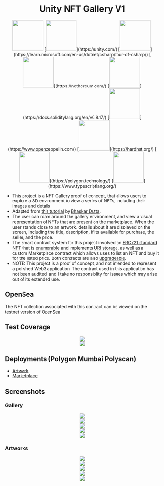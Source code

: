 <div align="center"><h1>Unity NFT Gallery V1</h1></div>

<div align="center">
  <a href="https://unity.com/"><img src="./READMEContent/StackLogos/Unity.png" width="100" height="100"></a>
[<img src="./READMEContent/StackLogos/Unity.png" width="100" height="100">](https://unity.com/)
[<img src="./READMEContent/StackLogos/CSharp.png" width="100" height="100">](https://learn.microsoft.com/en-us/dotnet/csharp/tour-of-csharp/)
[<img src="./READMEContent/StackLogos/Nethereum.png" width="100" height="100">](https://nethereum.com/)
[<img src="./READMEContent/StackLogos/Solidity.png" width="100" height="100">](https://docs.soliditylang.org/en/v0.8.17/)
[<img src="./READMEContent/StackLogos/OpenZeppelin.png" width="100" height="100">](https://www.openzeppelin.com/)
[<img src="./READMEContent/StackLogos/Hardhat.png" width="100" height="100">](https://hardhat.org/)
[<img src="./READMEContent/StackLogos/Polygon.png" width="100" height="100">](https://polygon.technology/)
[<img src="./READMEContent/StackLogos/Typescript.png" width="100" height="100">](https://www.typescriptlang.org/)
</div>

- This project is a NFT Gallery proof of concept, that allows users to explore a 3D environment to view a series of NFTs, including their images and details
- Adapted from [this tutorial](https://learn.figment.io/tutorials/building-a-3d-art-gallery-using-unity3d-and-nethereum) by [Bhaskar Dutta](https://github.com/BhaskarDutta2209).
- The user can roam around the gallery environment, and view a visual representation of NFTs that are present on the marketplace. When the user stands close to an artwork, details about it are displayed on the screen, including the title, description, if its available for purchase, the seller, and the price.
- The smart contract system for this project involved an [ERC721 standard NFT](https://ethereum.org/en/developers/docs/standards/tokens/erc-721/) that is [enumerable](https://docs.openzeppelin.com/contracts/3.x/api/token/erc721#IERC721Enumerable) and implements [URI storage](https://docs.openzeppelin.com/contracts/4.x/api/token/erc721#ERC721URIStorage), as well as a custom Marketplace contract which allows uses to list an NFT and buy it for the listed price. Both contracts are also [upgradeable](https://docs.openzeppelin.com/contracts/4.x/upgradeable). 
- NOTE: This project is a proof of concept, and not intended to represent a polished Web3 application. The contract used in this application has not been audited, and I take no responsiblity for issues which may arise out of its extended use.

## OpenSea
The NFT collection associated with this contract can be viewed on the [testnet version of OpenSea](https://testnets.opensea.io/collection/unity-nft-gallery-collection)

## Test Coverage
<div align="center"><img src="./READMEContent/TestCoverage/AllTests.PNG" /></div>
<div align="center"><img src="./READMEContent/TestCoverage/Coverage.PNG" /></div>

## Deployments (Polygon Mumbai Polyscan)
- [Artwork](https://mumbai.polygonscan.com/address/0x71327218f2753D67680D3735C9C3D9379E8d1109#code)
- [Marketplace](https://mumbai.polygonscan.com/address/0xAe6c254ab47F360dD9Aeb6cf59de98065Dfb492E#code)

## Screenshots

### Gallery
<div align="center"><img src="./READMEContent/Gallery/IntroRoom.PNG" /></div>
<div align="center"><img src="./READMEContent/Gallery/Shot1.PNG" /></div>
<div align="center"><img src="./READMEContent/Gallery/Shot2.PNG" /></div>
<div align="center"><img src="./READMEContent/Gallery/Shot3.PNG" /></div>
<div align="center"><img src="./READMEContent/Gallery/Shot4.PNG" /></div>

### Artworks
<div align="center"><img src="./READMEContent/Gallery/Artwork1.PNG" /></div>
<div align="center"><img src="./READMEContent/Gallery/Artwork2.PNG" /></div>
<div align="center"><img src="./READMEContent/Gallery/Artwork3.PNG" /></div>
<div align="center"><img src="./READMEContent/Gallery/Artwork4.PNG" /></div>
<div align="center"><img src="./READMEContent/Gallery/Artwork5.PNG" /></div>
